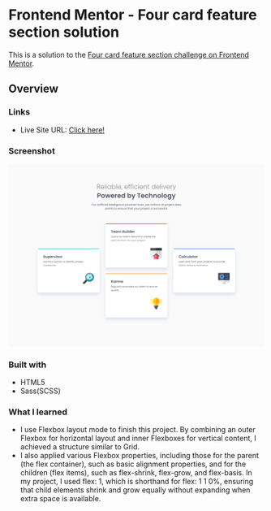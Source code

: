 # Frontend Mentor - Four card feature section solution

This is a solution to the [Four card feature section challenge on Frontend Mentor](https://www.frontendmentor.io/challenges/four-card-feature-section-weK1eFYK).

## Overview

### Links

- Live Site URL: [Click here!](https://four-card-feature-section-jj.netlify.app/)

### Screenshot

![](./design/screenshot.png)

### Built with

- HTML5
- Sass(SCSS)

### What I learned

- I use Flexbox layout mode to finish this project. By combining an outer Flexbox for horizontal layout and inner Flexboxes for vertical content, I achieved a structure similar to Grid.
- I also applied various Flexbox properties, including those for the parent (the flex container), such as basic alignment properties, and for the children (flex items), such as flex-shrink, flex-grow, and flex-basis. In my project, I used flex: 1, which is shorthand for flex: 1 1 0%, ensuring that child elements shrink and grow equally without expanding when extra space is available.
